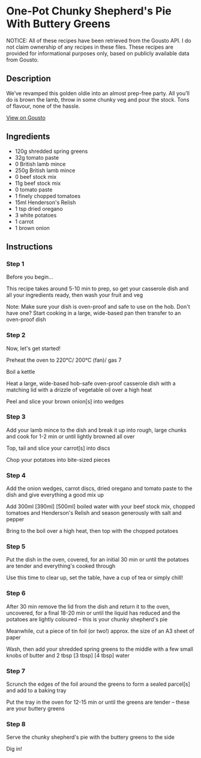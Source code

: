 # One-Pot Chunky Shepherd's Pie With Buttery Greens

NOTICE: All of these recipes have been retrieved from the Gousto API. I do not claim ownership of any recipes in these files. These recipes are provided for informational purposes only, based on publicly available data from Gousto.

## Description

We’ve revamped this golden oldie into an almost prep-free party. All you’ll do is brown the lamb, throw in some chunky veg and pour the stock. Tons of flavour, none of the hassle.

[View on Gousto](https://www.gousto.co.uk/recipes/cookbook/chunky-shepherds-pie-with-buttery-greens)

## Ingredients

- 120g shredded spring greens
- 32g tomato paste
- 0 British lamb mince
- 250g British lamb mince
- 0 beef stock mix
- 11g beef stock mix
- 0 tomato paste
- 1 finely chopped tomatoes
- 15ml Henderson's Relish
- 1 tsp dried oregano 
- 3 white potatoes
- 1 carrot
- 1 brown onion

## Instructions


### Step 1

Before you begin...

This recipe takes around 5-10 min to prep, so get your casserole dish and all your ingredients ready, then wash your fruit and veg

Note: Make sure your dish is oven-proof and safe to use on the hob. Don't have one? Start cooking in a large, wide-based pan then transfer to an oven-proof dish


### Step 2

Now, let's get started!

Preheat the oven to 220°C/ 200°C (fan)/ gas 7

Boil a kettle

Heat a large, wide-based hob-safe oven-proof casserole dish with a matching lid with a drizzle of vegetable oil over a high heat

Peel and slice your brown onion[s] into wedges


### Step 3

Add your lamb mince to the dish and break it up into rough, large chunks and cook for 1-2 min or until lightly browned all over

Top, tail and slice your carrot[s] into discs

Chop your potatoes into bite-sized pieces


### Step 4

Add the onion wedges, carrot discs, dried oregano and tomato paste to the dish and give everything a good mix up

Add 300ml <span class="text-purple">[390ml]</span> <span class="text-danger">[500ml]</span> boiled water with your beef stock mix, chopped tomatoes and Henderson's Relish and season generously with salt and pepper

Bring to the boil over a high heat, then top with the chopped potatoes


### Step 5

Put the dish in the oven, covered, for an initial 30 min or until the potatoes are tender and everything's cooked through

Use this time to clear up, set the table, have a cup of tea or simply chill!


### Step 6

After 30 min remove the lid from the dish and return it to the oven, uncovered, for a final 18-20 min or until the liquid has reduced and the potatoes are lightly coloured – this is your chunky shepherd's pie

Meanwhile, cut a<span class="text-danger"> </span>piece of tin foil (or two!) approx. the size of an A3 sheet of paper

Wash, then add your shredded spring greens to the middle with a few small knobs of butter and 2 tbsp <span class="text-purple">[3 tbsp]</span><span class="text-danger"> [4 tbsp] </span>water


### Step 7

Scrunch the edges of the foil around the greens to form a sealed parcel[s] and add to a baking tray

Put the tray in the oven for 12-15 min or until the greens are tender – these are your buttery greens

### Step 8

Serve the chunky shepherd's pie with the buttery greens to the side

Dig in!

